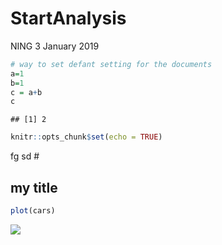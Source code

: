 StartAnalysis
================
NING
3 January 2019

``` r
# way to set defant setting for the documents
a=1
b=1
c = a+b
c
```

    ## [1] 2

``` r
knitr::opts_chunk$set(echo = TRUE)
```

fg sd \#

my title
--------

``` r
plot(cars)
```

![](StartAnalysis_files/figure-markdown_github/s1-1.png)
